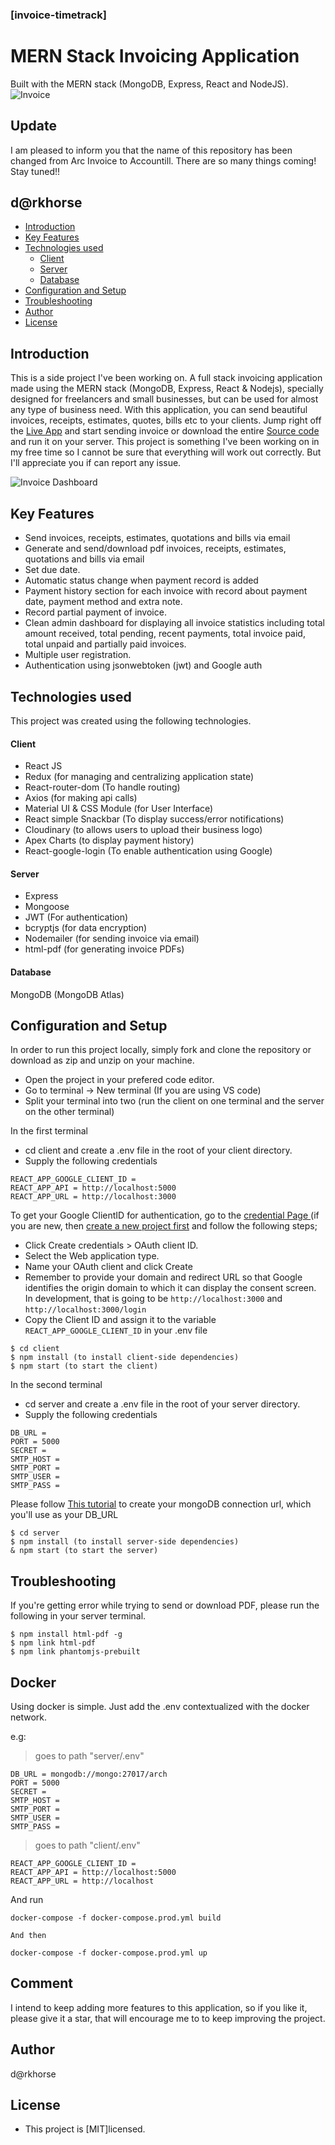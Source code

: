 ### [invoice-timetrack]
# MERN Stack Invoicing Application
Built with the MERN stack (MongoDB, Express, React and NodeJS).
![Invoice](https://res.cloudinary.com/almpo/image/upload/v1637311386/invoice/invoice-app_tcz0dj.png)


## Update
I am pleased to inform you that the name of this repository has been changed from Arc Invoice to Accountill.
There are so many things coming! Stay tuned!!


d@rkhorse
----

  * [Introduction](#introduction)
  * [Key Features](#key-features)
  * [Technologies used](#technologies-used)
      - [Client](#client)
      - [Server](#server)
      - [Database](#database)
  * [Configuration and Setup](#configuration-and-setup)
  * [Troubleshooting](#troubleshooting)
  * [Author](#author)
  * [License](#license)

## Introduction
This is a side project I've been working on. A full stack invoicing application made using the MERN stack (MongoDB, Express, React & Nodejs), specially designed for freelancers and small businesses, but can be used for almost any type of business need. With this application, you can send beautiful invoices, receipts, estimates, quotes, bills etc to your clients. Jump right off the [Live App](https://accountill.com/) and start sending invoice or download the entire [Source code](https://github.com/Panshak/accountill) and run it on your server. This project is something I've been working on in my free time so I cannot be sure that everything will work out correctly. But I'll appreciate you if can report any issue.

![Invoice Dashboard](https://res.cloudinary.com/almpo/image/upload/v1637314504/invoice/dashboard_c5z0is.png)

## Key Features
- Send invoices, receipts, estimates, quotations and bills via email
- Generate and send/download pdf invoices, receipts, estimates, quotations and bills via email
- Set due date.
- Automatic status change when payment record is added
- Payment history section for each invoice with record about payment date, payment method and extra note.
- Record partial payment of invoice.
- Clean admin dashboard for displaying all invoice statistics including total amount received, total pending, recent payments, total invoice paid, total unpaid and partially paid invoices. 
- Multiple user registration.
- Authentication using jsonwebtoken (jwt) and Google auth


## Technologies used
This project was created using the following technologies.

#### Client

- React JS
- Redux (for managing and centralizing application state)
- React-router-dom (To handle routing)
- Axios (for making api calls)
- Material UI & CSS Module (for User Interface)
- React simple Snackbar (To display success/error notifications)
- Cloudinary (to allows users to upload their business logo)
- Apex Charts (to display payment history)
- React-google-login (To enable authentication using Google)

#### Server

- Express
- Mongoose
- JWT (For authentication)
- bcryptjs (for data encryption)
- Nodemailer (for sending invoice via email)
- html-pdf (for generating invoice PDFs)

#### Database
MongoDB (MongoDB Atlas)

## Configuration and Setup
In order to run this project locally, simply fork and clone the repository or download as zip and unzip on your machine. 
- Open the project in your prefered code editor.
- Go to terminal -> New terminal (If you are using VS code)
- Split your terminal into two (run the client on one terminal and the server on the other terminal)

In the first terminal
- cd client and create a .env file in the root of your client directory.
- Supply the following credentials

```
REACT_APP_GOOGLE_CLIENT_ID = 
REACT_APP_API = http://localhost:5000
REACT_APP_URL = http://localhost:3000

```

To get your Google ClientID for authentication, go to the [credential Page ](https://console.cloud.google.com/apis/credentials) (if you are new, then [create a new project first](https://console.cloud.google.com/projectcreate) and follow the following steps;

- Click Create credentials > OAuth client ID.
- Select the Web application type.
- Name your OAuth client and click Create
- Remember to provide your domain and redirect URL so that Google identifies the origin domain to which it can display the consent screen. In development, that is going to be `http://localhost:3000` and `http://localhost:3000/login`
- Copy the Client ID and assign it to the variable `REACT_APP_GOOGLE_CLIENT_ID` in your .env file

```
$ cd client
$ npm install (to install client-side dependencies)
$ npm start (to start the client)
```
In the second terminal
- cd server and create a .env file in the root of your server directory.
- Supply the following credentials

```
DB_URL = 
PORT = 5000
SECRET = 
SMTP_HOST = 
SMTP_PORT = 
SMTP_USER = 
SMTP_PASS = 

```

Please follow [This tutorial](https://dev.to/dalalrohit/how-to-connect-to-mongodb-atlas-using-node-js-k9i) to create your mongoDB connection url, which you'll use as your DB_URL

```
$ cd server
$ npm install (to install server-side dependencies)
& npm start (to start the server)
```

## Troubleshooting
If you're getting error while trying to send or download PDF,
please run the following in your server terminal.

```
$ npm install html-pdf -g
$ npm link html-pdf
$ npm link phantomjs-prebuilt
```

## Docker

Using docker is simple. Just add the .env contextualized with the docker network.

e.g:

> goes to path "server/.env"
```
DB_URL = mongodb://mongo:27017/arch
PORT = 5000
SECRET = 
SMTP_HOST = 
SMTP_PORT = 
SMTP_USER = 
SMTP_PASS = 
```
> goes to path "client/.env"
```
REACT_APP_GOOGLE_CLIENT_ID = 
REACT_APP_API = http://localhost:5000
REACT_APP_URL = http://localhost
```

And run

```
docker-compose -f docker-compose.prod.yml build

And then

docker-compose -f docker-compose.prod.yml up
```

## Comment
I intend to keep adding more features to this application, so if you like it, please give it a star, that will encourage me to 
to keep improving the project.


## Author

d@rkhorse

## License

- This project is [MIT]licensed.
